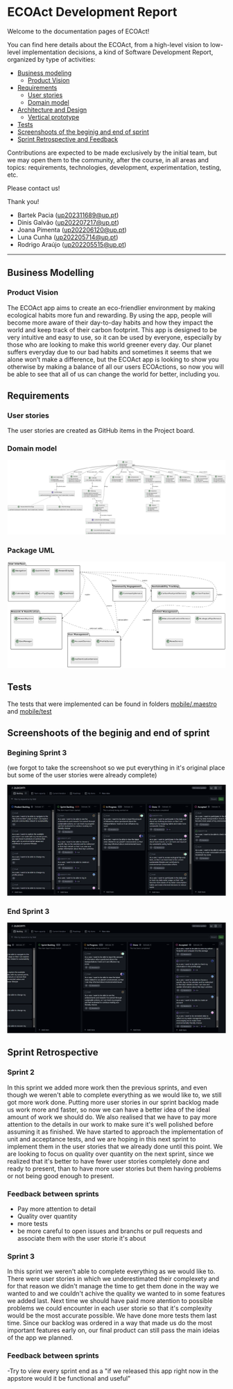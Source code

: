 # ECOAct Development Report

Welcome to the documentation pages of ECOAct!

You can find here details about the ECOAct, from a high-level vision to low-level implementation decisions, a kind of Software Development Report, organized by type of activities:

- [Business modeling](#Business-Modelling)
  - [Product Vision](#Product-Vision)
- [Requirements](#Requirements)
  - [User stories](#User-stories)
  - [Domain model](#Domain-model)
- [Architecture and Design](#Architecture-And-Design)
  - [Vertical prototype](#Vertical-Prototype)
- [Tests](#Tests)
- [Screenshoots of the beginig and end of sprint](#Screenshoots-of-the-beginig-and-end-of-sprint)
- [Sprint Retrospective and Feedback](#Sprint-Retrospective)

Contributions are expected to be made exclusively by the initial team, but we may open them to the community, after the course, in all areas and topics: requirements, technologies, development, experimentation, testing, etc.

Please contact us!

Thank you!

- Bartek Pacia (up202311689@up.pt)
- Dinis Galvão (up202207217@up.pt)
- Joana Pimenta (up202206120@up.pt)
- Luna Cunha (up202205714@up.pt)
- Rodrigo Araújo (up202205515@up.pt)

---

## Business Modelling

### Product Vision

The ECOAct app aims to create an eco-friendlier environment by making ecological habits more fun and rewarding. By using the app, people will become more aware of their day-to-day habits and how they impact the world and keep track of their carbon footprint.
This app is designed to be very intuitive and easy to use, so it can be used by everyone, especially by those who are looking to make this world greener every day.
Our planet suffers everyday due to our bad habits and sometimes it seems that we alone won’t make a difference, but the ECOAct app is looking to show you otherwise by making a balance of all our users ECOActions, so now you will be able to see that all of us can change the world for better, including you.

## Requirements

### User stories

The user stories are created as GitHub items in the Project board.

### Domain model

![](images/domain_modeling.png)

### Package UML
![](images/package_uml.png)

## Tests
The tests that were implemented can be found in folders [mobile/.maestro](mobile/.maestro) and [mobile/test](mobile/test)


## Screenshoots of the beginig and end of sprint

### Begining Sprint 3
(we forgot to take the screenshoot so we put everything in it's original place but some of the user stories were already complete)

![](images/sprint3_begin.png)

### End Sprint 3
![](images/screenshot_sprint3_end.png)



## Sprint Retrospective

### Sprint 2
In this sprint we added more work then the previous sprints, and even though we weren't able to complete everything as we would like to, we still got more work done. Putting more user stories in our sprint backlog made us work more and faster, so now we can have a better idea of the ideal amount of work we should do. We also realised that we have to pay more attention to the details in our work to make sure it's well polished before assuming it as finished. We have started to approach the implementation of unit and acceptance tests, and we are hoping in this next sprint to implement them in the user stories that we already done until this point. We are looking to focus on quality over quantity on the next sprint, since we realized that it's better to have fewer user stories completely done and ready to present, than to have more user stories but them having problems or not being good enough to present.

### Feedback between sprints
- Pay more attention to detail
- Quality over quantity
- more tests
- be more careful to open issues and branchs or pull requests and associate them with the user storie it's about

### Sprint 3
In this sprint we weren't able to complete everything as we would like to. There were user stories in which we underestimated their complexety and for that reason we didn't manage the time to get them done in the way we wanted to and we couldn't achive the quality we wanted to in some features we added last. Next time we should have paid more atention to possible problems we could encounter in each user storie so that it's complexity would be the most accurate possible. We have done more tests them last time. Since our backlog was ordered in a way that made us do the most important features early on, our final product can still pass the main ideias of the app we planned.

### Feedback between sprints
-Try to view every sprint end as a "if we released this app right now in the appstore would it be functional and useful"







